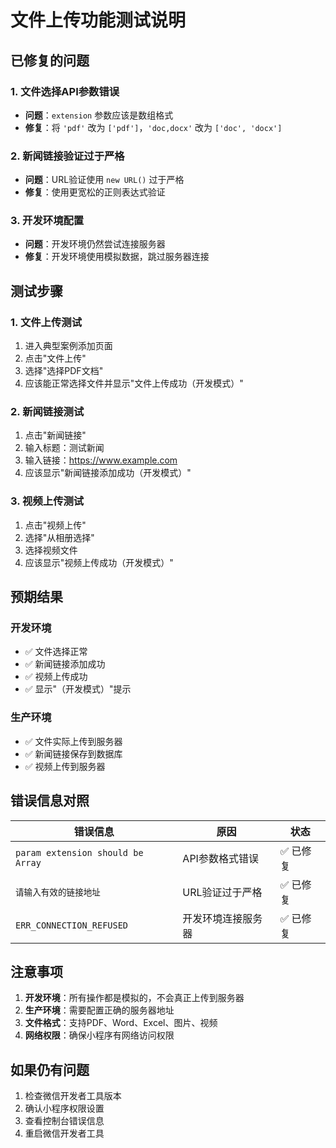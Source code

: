 # 文件上传功能测试说明

## 已修复的问题

### 1. 文件选择API参数错误
- **问题**：`extension` 参数应该是数组格式
- **修复**：将 `'pdf'` 改为 `['pdf']`，`'doc,docx'` 改为 `['doc', 'docx']`

### 2. 新闻链接验证过于严格
- **问题**：URL验证使用 `new URL()` 过于严格
- **修复**：使用更宽松的正则表达式验证

### 3. 开发环境配置
- **问题**：开发环境仍然尝试连接服务器
- **修复**：开发环境使用模拟数据，跳过服务器连接

## 测试步骤

### 1. 文件上传测试
1. 进入典型案例添加页面
2. 点击"文件上传"
3. 选择"选择PDF文档"
4. 应该能正常选择文件并显示"文件上传成功（开发模式）"

### 2. 新闻链接测试
1. 点击"新闻链接"
2. 输入标题：测试新闻
3. 输入链接：https://www.example.com
4. 应该显示"新闻链接添加成功（开发模式）"

### 3. 视频上传测试
1. 点击"视频上传"
2. 选择"从相册选择"
3. 选择视频文件
4. 应该显示"视频上传成功（开发模式）"

## 预期结果

### 开发环境
- ✅ 文件选择正常
- ✅ 新闻链接添加成功
- ✅ 视频上传成功
- ✅ 显示"（开发模式）"提示

### 生产环境
- ✅ 文件实际上传到服务器
- ✅ 新闻链接保存到数据库
- ✅ 视频上传到服务器

## 错误信息对照

| 错误信息 | 原因 | 状态 |
|---------|------|------|
| `param extension should be Array` | API参数格式错误 | ✅ 已修复 |
| `请输入有效的链接地址` | URL验证过于严格 | ✅ 已修复 |
| `ERR_CONNECTION_REFUSED` | 开发环境连接服务器 | ✅ 已修复 |

## 注意事项

1. **开发环境**：所有操作都是模拟的，不会真正上传到服务器
2. **生产环境**：需要配置正确的服务器地址
3. **文件格式**：支持PDF、Word、Excel、图片、视频
4. **网络权限**：确保小程序有网络访问权限

## 如果仍有问题

1. 检查微信开发者工具版本
2. 确认小程序权限设置
3. 查看控制台错误信息
4. 重启微信开发者工具 